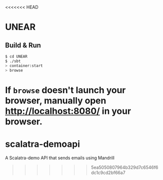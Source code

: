 <<<<<<< HEAD
# UNEAR #

## Build & Run ##

```sh
$ cd UNEAR
$ ./sbt
> container:start
> browse
```

If `browse` doesn't launch your browser, manually open [http://localhost:8080/](http://localhost:8080/) in your browser.
=======
# scalatra-demoapi
A Scalatra-demo API that sends emails using Mandrill
>>>>>>> 5ea5050807964b329d7c6546f6dc1c9cd2bf66a7
